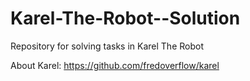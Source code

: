 # Karel-The-Robot--Solution
Repository for solving tasks in Karel The Robot


About Karel:
https://github.com/fredoverflow/karel
